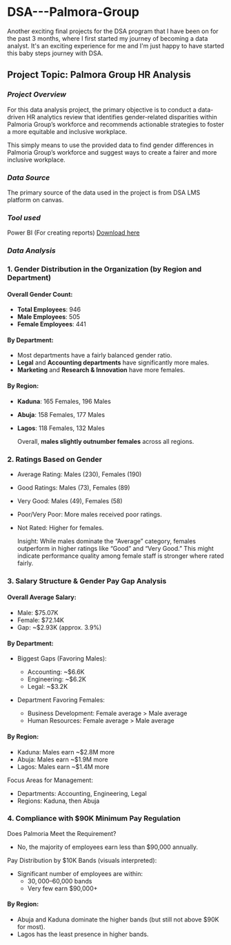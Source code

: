 # DSA---Palmora-Group

Another exciting final projects for the DSA program that I have been on for the past 3 months, where I first started my journey of becoming a data analyst. It's an exciting experience for me and I'm just happy to have started this baby steps journey with DSA.

## **Project Topic: Palmora Group HR Analysis**

### *Project Overview*

For this data analysis project, the primary objective is to conduct a data-driven HR analytics review that identifies gender-related disparities within Palmoria Group’s workforce and recommends actionable strategies to foster a more equitable and inclusive workplace.

This simply means to use the provided data to find gender differences in Palmoria Group’s workforce and suggest ways to create a fairer and more inclusive workplace.

### *Data Source*

The primary source of the data used in the project is from DSA LMS platform on canvas.

### *Tool used* 

Power BI (For creating reports) [Download here](https://www.microsoft.com/en-us/download/details.aspx?id=58494)

### *Data Analysis*

### 1. **Gender Distribution in the Organization (by Region and Department)**

#### **Overall Gender Count:**
  - **Total Employees**: 946
  - **Male Employees**: 505
  - **Female Employees**: 441

#### **By Department:**
  - Most departments have a fairly balanced gender ratio.
  - **Legal** and **Accounting departments** have significantly more males.
  - **Marketing** and **Research & Innovation** have more females.

#### **By Region:**
  - **Kaduna**: 165 Females, 196 Males
  - **Abuja**: 158 Females, 177 Males
  - **Lagos**: 118 Females, 132 Males
    
    Overall, **males slightly outnumber females** across all regions.

### 2. **Ratings Based on Gender**

  - Average Rating: Males (230), Females (190)
  - Good Ratings: Males (73), Females (89)
  - Very Good: Males (49), Females (58)
  - Poor/Very Poor: More males received poor ratings.
  - Not Rated: Higher for females.

    Insight: While males dominate the “Average” category, females outperform in higher ratings like “Good” and “Very Good.” This might indicate performance quality among female staff is stronger where rated fairly.

### 3. **Salary Structure & Gender Pay Gap Analysis**

#### Overall Average Salary:

  - Male: $75.07K
  - Female: $72.14K
  - Gap: ~$2.93K (approx. 3.9%)

#### By Department:

  - Biggest Gaps (Favoring Males):

     - Accounting: ~$6.6K
     - Engineering: ~$6.2K
     - Legal: ~$3.2K

  - Department Favoring Females:

      - Business Development: Female average > Male average
      - Human Resources: Female average > Male average

#### By Region:

 - Kaduna: Males earn ~$2.8M more
 - Abuja: Males earn ~$1.9M more
 - Lagos: Males earn ~$1.4M more

Focus Areas for Management:
  - Departments: Accounting, Engineering, Legal
  - Regions: Kaduna, then Abuja

### 4. **Compliance with $90K Minimum Pay Regulation**

Does Palmoria Meet the Requirement?
  - No, the majority of employees earn less than $90,000 annually.

Pay Distribution by $10K Bands (visuals interpreted):
  - Significant number of employees are within:
    - $30,000–$60,000 bands
    - Very few earn $90,000+
   
#### By Region:
  - Abuja and Kaduna dominate the higher bands (but still not above $90K for most).
  - Lagos has the least presence in higher bands.
  

 







